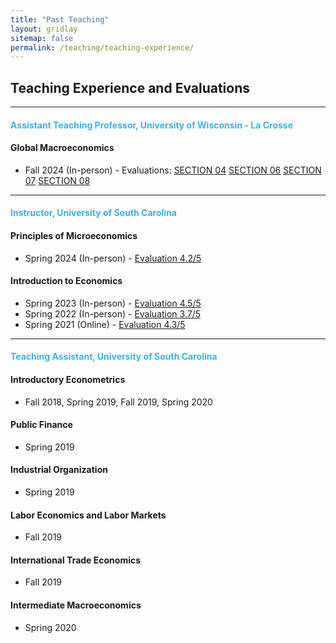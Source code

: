 ```yaml
---
title: "Past Teaching"
layout: gridlay
sitemap: false
permalink: /teaching/teaching-experience/
---
```


## Teaching Experience and Evaluations

---

<!-- First Block - Assistant Teaching Professor -->
#### <span style="color: #3cb1e7;">Assistant Teaching Professor, University of Wisconsin - La Crosse</span>

#### <i class="fas fa-graduation-cap"></i> **Global Macroeconomics**
- Fall 2024 (In-person) - Evaluations: [SECTION 04](/assets/teaching/IntroMacro/LENS_ECO120_04_Fall2024.pdff) [SECTION 06](/assets/teaching/IntroMacro/LENS_ECO120_07_Fall2024.pdf)  [SECTION 07](/assets/teaching/IntroMacro/LENS_ECO120_07_Fall2024.pdf)  [SECTION 08](/assets/teaching/IntroMacro/LENS_ECO120_08_Fall2024.pdf)

---

<!-- Second Block - Instructor -->
#### <span style="color: #3cb1e7;">Instructor, University of South Carolina</span>

#### <i class="fas fa-book-open"></i> **Principles of Microeconomics**
- Spring 2024 (In-person) - [Evaluation 4.2/5](/assets/teaching/IntroMicro//Evaluation_ECON221_Spring2024.pdf)

#### <i class="fas fa-book-open"></i> **Introduction to Economics**
- Spring 2023 (In-person) - [Evaluation 4.5/5](/assets/teaching/IntroEcon//Evaluations_ECON224_Spring2023.pdf)
- Spring 2022 (In-person) - [Evaluation 3.7/5](/assets/teaching/IntroEcon/Evaluations_ECON224_Spring2022.pdf)
- Spring 2021 (Online) - [Evaluation 4.3/5](/assets/teaching/IntroEcon/Evaluations_ECON224_Spring2021.pdf)

---

<!-- Third Block - Teaching Assistant -->
#### <span style="color: #3cb1e7;">Teaching Assistant, University of South Carolina</span>

#### <i class="fas fa-chalkboard-teacher"></i> **Introductory Econometrics**
- Fall 2018, Spring 2019, Fall 2019, Spring 2020

#### <i class="fas fa-chalkboard-teacher"></i> **Public Finance**
- Spring 2019

#### <i class="fas fa-chalkboard-teacher"></i> **Industrial Organization**
- Spring 2019

#### <i class="fas fa-chalkboard-teacher"></i> **Labor Economics and Labor Markets**
- Fall 2019

#### <i class="fas fa-chalkboard-teacher"></i> **International Trade Economics**
- Fall 2019

#### <i class="fas fa-chalkboard-teacher"></i> **Intermediate Macroeconomics**
- Spring 2020

